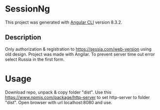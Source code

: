 # SessionNg
This project was generated with [Angular CLI](https://github.com/angular/angular-cli) version 8.3.2.

## Description
Only authorization & registration to https://sessia.com/web-version using old design. Project was made with Angilar.
To prevent server time out error select Russia in the first form.

# Usage
Download repo, unpack & copy folder "dist". Use this https://www.npmjs.com/package/http-server to set http-server to folder "dist". Open browser with url localhost:8080 and use.
